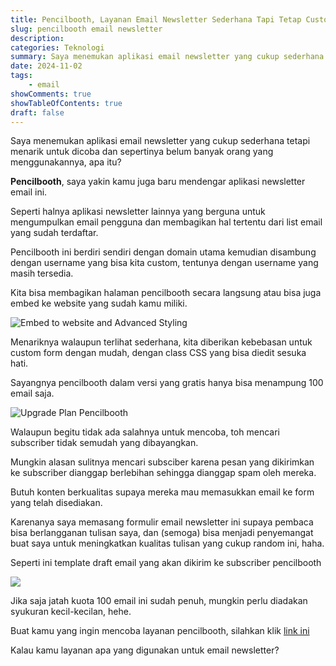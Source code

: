 ```yaml
---
title: Pencilbooth, Layanan Email Newsletter Sederhana Tapi Tetap Customable
slug: pencilbooth email newsletter
description: 
categories: Teknologi
summary: Saya menemukan aplikasi email newsletter yang cukup sederhana tapi tetap customable dan menarik untuk dicoba, sepertinya belum banyak orang yang menggunakannya. Aplikasi apa itu?
date: 2024-11-02
tags: 
    - email
showComments: true
showTableOfContents: true
draft: false
---
```


Saya menemukan aplikasi email newsletter yang cukup sederhana tetapi menarik untuk dicoba dan sepertinya belum banyak orang yang menggunakannya, apa itu?

**Pencilbooth**, saya yakin kamu juga baru mendengar aplikasi newsletter email ini.

Seperti halnya aplikasi newsletter lainnya yang berguna untuk mengumpulkan email pengguna dan membagikan hal tertentu dari list email yang sudah terdaftar. 

Pencilbooth ini berdiri sendiri dengan domain utama kemudian disambung dengan username yang bisa kita custom, tentunya dengan username yang masih tersedia.

Kita bisa membagikan halaman pencilbooth secara langsung atau bisa juga embed ke website yang sudah kamu miliki.

![Embed to website and Advanced Styling](img/pencilbooth/advanced.png "Fitur Embed dan Advanced Styling")

Menariknya walaupun terlihat sederhana, kita diberikan kebebasan untuk custom form dengan mudah, dengan class CSS yang bisa diedit sesuka hati.

Sayangnya pencilbooth dalam versi yang gratis hanya bisa menampung 100 email saja.

![Upgrade Plan Pencilbooth](img/pencilbooth/upgrade.png)

Walaupun begitu tidak ada salahnya untuk mencoba, toh mencari subscriber tidak semudah yang dibayangkan.

Mungkin alasan sulitnya mencari subsciber karena pesan yang dikirimkan ke subscriber dianggap berlebihan sehingga dianggap spam oleh mereka.

Butuh konten berkualitas supaya mereka mau memasukkan email ke form yang telah disediakan.

Karenanya saya memasang formulir email newsletter ini supaya pembaca bisa berlangganan tulisan saya, dan (semoga) bisa menjadi penyemangat buat saya untuk meningkatkan kualitas tulisan yang cukup random ini, haha.

Seperti ini template draft email yang akan dikirim ke subscriber pencilbooth

![](img/pencilbooth/takes.png)

Jika saja jatah kuota 100 email ini sudah penuh, mungkin perlu diadakan syukuran kecil-kecilan, hehe.

Buat kamu yang ingin mencoba layanan pencilbooth, silahkan klik [link ini](https://pencilbooth.com)

Kalau kamu layanan apa yang digunakan untuk email newsletter?